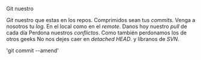 Git nuestro

*Git* nuestro que estas en los repos.
Comprimidos sean tus *commits*.
Venga a nosotros tu *log*.
En el local como en el *remote*.
Danos hoy nuestro *pull* de cada día
Perdona nuestros *conflictos*.
Como también perdonamos los de otros geeks
No nos dejes caer en *detached HEAD*.
y líbranos de *SVN*.

'git commit --amend'


